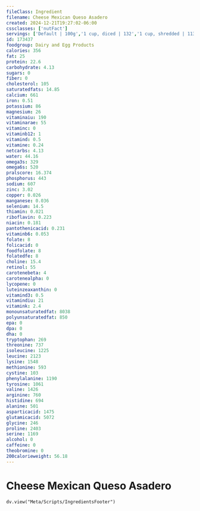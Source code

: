 ```yaml
---
fileClass: Ingredient
filename: Cheese Mexican Queso Asadero
created: 2024-12-21T19:27:02-06:00
cssclasses: ['nutFact']
servings: ['Default | 100g','1 cup, diced | 132','1 cup, shredded | 113','1 oz | 28.4','1 cubic inch | 18','1 slice (1 oz) | 28']
id: 173437
foodgroup: Dairy and Egg Products
calories: 356
fat: 25
protein: 22.6
carbohydrate: 4.13
sugars: 0
fiber: 0
cholesterol: 105
saturatedfats: 14.85
calcium: 661
iron: 0.51
potassium: 86
magnesium: 26
vitaminaiu: 190
vitaminarae: 55
vitaminc: 0
vitaminb12: 1
vitamind: 0.5
vitamine: 0.24
netcarbs: 4.13
water: 44.16
omega3s: 329
omega6s: 520
pralscore: 16.374
phosphorus: 443
sodium: 607
zinc: 3.02
copper: 0.026
manganese: 0.036
selenium: 14.5
thiamin: 0.021
riboflavin: 0.223
niacin: 0.181
pantothenicacid: 0.231
vitaminb6: 0.053
folate: 8
folicacid: 0
foodfolate: 8
folatedfe: 8
choline: 15.4
retinol: 55
carotenebeta: 4
carotenealpha: 0
lycopene: 0
luteinzeaxanthin: 0
vitamind3: 0.5
vitamindiu: 21
vitamink: 2.4
monounsaturatedfat: 8038
polyunsaturatedfat: 850
epa: 0
dpa: 0
dha: 0
tryptophan: 269
threonine: 737
isoleucine: 1225
leucine: 2123
lysine: 1548
methionine: 593
cystine: 103
phenylalanine: 1190
tyrosine: 1061
valine: 1426
arginine: 760
histidine: 694
alanine: 501
asparticacid: 1475
glutamicacid: 5072
glycine: 246
proline: 2403
serine: 1169
alcohol: 0
caffeine: 0
theobromine: 0
200calorieweight: 56.18
---
```


# Cheese Mexican Queso Asadero

```dataviewjs
dv.view("Meta/Scripts/IngredientsFooter")
```